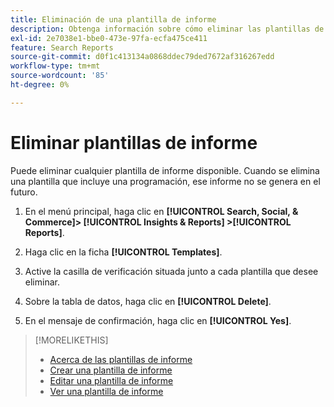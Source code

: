 ```yaml
---
title: Eliminación de una plantilla de informe
description: Obtenga información sobre cómo eliminar las plantillas de informes.
exl-id: 2e7038e1-bbe0-473e-97fa-ecfa475ce411
feature: Search Reports
source-git-commit: d0f1c413134a0868ddec79ded7672af316267edd
workflow-type: tm+mt
source-wordcount: '85'
ht-degree: 0%

---
```


# Eliminar plantillas de informe

Puede eliminar cualquier plantilla de informe disponible. Cuando se elimina una plantilla que incluye una programación, ese informe no se genera en el futuro.

1. En el menú principal, haga clic en **[!UICONTROL Search, Social, & Commerce]> [!UICONTROL Insights & Reports] >[!UICONTROL Reports]**.

1. Haga clic en la ficha **[!UICONTROL Templates]**.

1. Active la casilla de verificación situada junto a cada plantilla que desee eliminar.

1. Sobre la tabla de datos, haga clic en **[!UICONTROL Delete]**.

1. En el mensaje de confirmación, haga clic en **[!UICONTROL Yes]**.

>[!MORELIKETHIS]
>
>* [Acerca de las plantillas de informe](template-about.md)
>* [Crear una plantilla de informe](template-create.md)
>* [Editar una plantilla de informe](template-edit.md)
>* [Ver una plantilla de informe](template-view.md)
